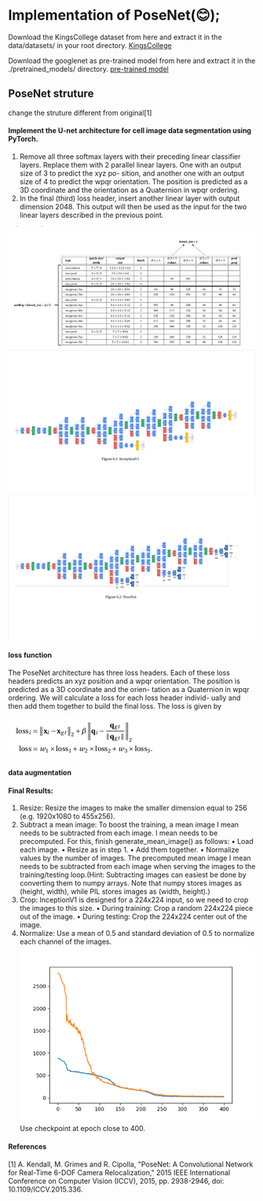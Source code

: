 # Implementation of PoseNet(:blush:);

Download the KingsCollege dataset from here and extract it in the data/datasets/ in your root directory.
[KingsCollege](https://www.repository.cam.ac.uk/bitstream/handle/1810/251342/KingsCollege.zip)

Download the googlenet as pre-trained model from here and extract it in the ./pretrained_models/ directory.
[pre-trained model](https://vision.in.tum.de/webarchive/hazirbas/poselstm-pytorch/places-googlenet.pickle)

## PoseNet struture
change the struture different from original[1]
#### Implement the U-net architecture for cell image data segmentation using PyTorch.

1. Remove all three softmax layers with their preceding linear classifier layers. Replace
them with 2 parallel linear layers. One with an output size of 3 to predict the xyz po-
sition, and another one with an output size of 4 to predict the wpqr orientation. The
position is predicted as a 3D coordinate and the orientation as a Quaternion in wpqr
ordering.
2. In the final (third) loss header, insert another linear layer with output dimension 2048.
This output will then be used as the input for the two linear layers described in the
previous point.

![](./img/0.png)
![](./img/1.png)
![](./img/2.png)

#### loss function
The PoseNet architecture has three loss headers. Each of these loss headers predicts an xyz
position and a wpqr orientation. The position is predicted as a 3D coordinate and the orien-
tation as a Quaternion in wpqr ordering. We will calculate a loss for each loss header individ-
ually and then add them together to build the final loss. The loss is given by

![](./img/4.png)

#### data augmentation


#### Final Results:
1. Resize: Resize the images to make the smaller dimension equal to 256 (e.g. 1920x1080 to 455x256).
2. Subtract a mean image: To boost the training, a mean image I mean needs to be subtracted from each image. I mean needs to be precomputed. For this, finish generate_mean_image()
as follows:
• Load each image.
• Resize as in step 1.
• Add them together.
• Normalize values by the number of images.
The precomputed mean image I mean needs to be subtracted from each image when serving the images to the training/testing loop.(Hint: Subtracting images can easiest be done by converting them to numpy arrays. Note that numpy stores images as (height, width), while PIL stores images as (width, height).)
3. Crop: InceptionV1 is designed for a 224x224 input, so we need to crop the images to this size.
• During training: Crop a random 224x224 piece out of the image.
• During testing: Crop the 224x224 center out of the image.
4. Normalize: Use a mean of 0.5 and standard deviation of 0.5 to normalize each channel of the images.
![](./img/graph.png)
Use checkpoint at epoch close to 400.

#### References
[1] A. Kendall, M. Grimes and R. Cipolla, "PoseNet: A Convolutional Network for Real-Time 6-DOF Camera Relocalization," 2015 IEEE International Conference on Computer Vision (ICCV), 2015, pp. 2938-2946, doi: 10.1109/ICCV.2015.336.
